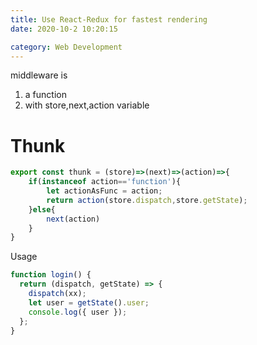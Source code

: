 ```yaml
---
title: Use React-Redux for fastest rendering
date: 2020-10-2 10:20:15

category: Web Development
---
```


middleware is

1. a function
2. with store,next,action variable

# Thunk

```javascript
export const thunk = (store)=>(next)=>(action)=>{
    if(instanceof action=='function'){
        let actionAsFunc = action;
        return action(store.dispatch,store.getState);
    }else{
        next(action)
    }
}
```

Usage

```javascript
function login() {
  return (dispatch, getState) => {
    dispatch(xx);
    let user = getState().user;
    console.log({ user });
  };
}
```
